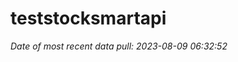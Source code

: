 
<!-- README.md is generated from README.Rmd. Please edit that file -->

# teststocksmartapi

*Date of most recent data pull: 2023-08-09 06:32:52*

